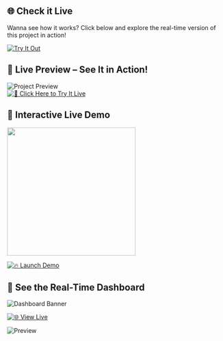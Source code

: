 ## 🌐 Check it Live  

Wanna see how it works? Click below and explore the real-time version of this project in action!

[![Try It Out](https://img.shields.io/badge/Try-It--Now-green?style=for-the-badge)](https://qrcodegenrator-sivakumar.netlify.app/)

## 🚀 Live Preview – See It in Action!

![Project Preview](https://media.giphy.com/media/xT9IgG50Fb7Mi0prBC/giphy.gif)  
[![🔗 Click Here to Try It Live](https://img.shields.io/badge/Try-Live_Now-green?style=for-the-badge&logo=rocket)](https://your-live-link.com)


## 🎯 Interactive Live Demo

<img src="https://media.giphy.com/media/3o7aD4Y6WqfK2T9uGk/giphy.gif" width="300"/>  

[![🔥 Launch Demo](https://img.shields.io/badge/Launch-Demo-red?style=for-the-badge&logo=thunder)](https://your-live-link.com)


## 👀 See the Real-Time Dashboard

![Dashboard Banner](https://your-image-link.com/banner.png)  

[![🌐 View Live](https://img.shields.io/badge/View-Live-blue?style=for-the-badge&logo=chrome)](https://your-live-link.com)


![Preview](https://raw.githubusercontent.com/your-username/your-repo/main/assets/preview.gif)
